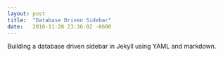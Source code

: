 ```yaml
---
layout: post
title:  "Database Driven Sidebar"
date:   2016-11-28 23:36:02 -0600
---
```


Building a database driven sidebar in Jekyll using YAML and markdown. 